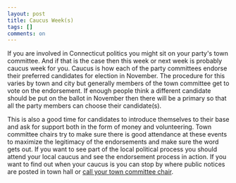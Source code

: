 ```yaml
---
layout: post
title: Caucus Week(s)
tags: []
comments: on
---
```

If you are involved in Connecticut politics you might sit on your party's town committee. And if that is the case then this week or next week is probably caucus week for you. Caucus is how each of the party committees endorse their preferred candidates for election in November. The procedure for this varies by town and city but generally members of the town committee get to vote on the endorsement. If enough people think a different candidate should be put on the ballot in November then there will be a primary so that all the party members can choose their candidate(s).

This is also a good time for candidates to introduce themselves to their base and ask for support both in the form of money and volunteering. Town committee chairs try to make sure there is good attendance at these events to maximize the legitimacy of the endorsements and make sure the word gets out. If you want to see part of the local political process you should attend your local caucus and see the endorsement process in action. If you want to find out when your caucus is you can stop by where public notices are posted in town hall or <a href="http://ctdems.org/about/contact-by-town/">call your town committee chair</a>.
